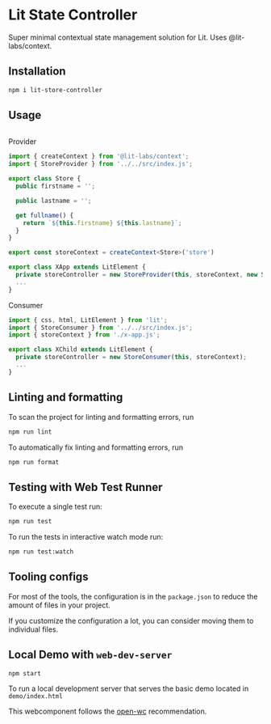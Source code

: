 # Lit State Controller

Super minimal contextual state management solution for Lit. Uses @lit-labs/context.

## Installation

```bash
npm i lit-store-controller
```

## Usage

```html
```

Provider

```ts
import { createContext } from '@lit-labs/context';
import { StoreProvider } from '../../src/index.js';

export class Store {
  public firstname = '';

  public lastname = '';

  get fullname() {
    return `${this.firstname} ${this.lastname}`;
  }
}

export const storeContext = createContext<Store>('store')

export class XApp extends LitElement {
  private storeController = new StoreProvider(this, storeContext, new Store());
  ...
}
```

Consumer

```ts
import { css, html, LitElement } from 'lit';
import { StoreConsumer } from '../../src/index.js';
import { storeContext } from './x-app.js';

export class XChild extends LitElement {
  private storeController = new StoreConsumer(this, storeContext);
  ...
}
```



## Linting and formatting

To scan the project for linting and formatting errors, run

```bash
npm run lint
```

To automatically fix linting and formatting errors, run

```bash
npm run format
```

## Testing with Web Test Runner

To execute a single test run:

```bash
npm run test
```

To run the tests in interactive watch mode run:

```bash
npm run test:watch
```


## Tooling configs

For most of the tools, the configuration is in the `package.json` to reduce the amount of files in your project.

If you customize the configuration a lot, you can consider moving them to individual files.

## Local Demo with `web-dev-server`

```bash
npm start
```

To run a local development server that serves the basic demo located in `demo/index.html`

This webcomponent follows the [open-wc](https://github.com/open-wc/open-wc) recommendation.
